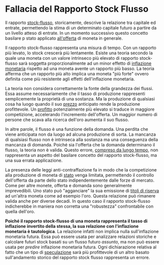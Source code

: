 # Fallacia del Rapporto Stock Flusso



Il rapporto [stock-flusso](), storicamente, descrive la relazione tra capitale ed entrate, permettendo la stima di un determinato capitale futuro a partire da un livello atteso di entrate. In un momento successivo questo concetto basilare p stato applicato [all'offerta]() di moneta in generale.

Il rapporto stock-flusso rappresenta una misura di tempo. Con un rapporto più levato, lo stock crescerà più lentamente. Esiste una teoria secondo la quale una moneta con un valore intrinseco più elevato di rapporto stock-flusso sarà soggetta proporzionalmente ad un minor effetto di [inflazione monetaria]() rispetto ad una moneta avente un rapporto più basso. La teoria afferma che un rapporto più alto implica una moneta "più forte" ovvero definita come più resistente agli effetti dell'inflazione monetaria.

La teoria non considera correttamente la fonte della grandezza dei flussi. Essa assume necessariamente che il tasso di produzione rappresenti semplicemente la proprietà di una sostanza. Ma la produzione di qualsiasi cosa ha luogo quando il suo [prezzo]() anticipato rende la produzione profittevole. Un [profitto]() potenzialmente più elevato si traduce in maggiore competizione, accelerando l'incremento dell'offerta. Un maggior numero di persone che scava alla ricerca dell'oro aumenta il suo flusso.

In altre parole, il flusso è una funzione della domanda. Una perdita che viene anticipata non da luogo ad alcuna produzione di sorta. La mancanza di qualsiasi flusso non è intrinseca alla sostanza ma una conseguenza della mancanza di domanda. Poiché sia l'offerta che la domanda determinano il flusso, la teoria non è valida. Questo errore, [compreso da lungo tempo](), non rappresenta un aspetto del basilare concetto del rapporto stock-flusso, ma una sua errata applicazione.

La presenza delle leggi anti-contraffazione fa in modo che la competizione alla produzione di moneta di [stato]() venga limitata, permettendo il controllo dell'offerta da parte dello stato indipendentemente dalle forze di mercato. Come per altre monete, offerta e domanda sono generalmente imprevedibili. Uno stato può "agganciare" la sua emissione di [titoli di riserva]() ad un'altra moneta come ad esempio l'oro. Questa relazione può rimanere valida anche per diverse decadi. In questo caso il rapporto stock-flusso indicherebbe in maniera non corretta una "robustezza" confrontabile con quella dell'oro.

**Poiché il rapporto stock-flusso di una moneta rappresenta il tasso di inflazione invertito della stessa, la sua relazione con l'inflazione monetaria è tautologica**. La relazione infatti non implica nulla sull'inflazione monetaria futura. Essa può essere usata per analizzare relazioni storiche e calcolare futuri stock basati su un flusso futuro _assunto_, ma non può essere usata per _predire_ inflazione monetaria futura. Ogni dichiarazione relativa al fatto che un tipo di [speculazione]() sarà più profittevole di un altro basato sull'andamento storico del rapporto stock flusso rappresenta un errore.

